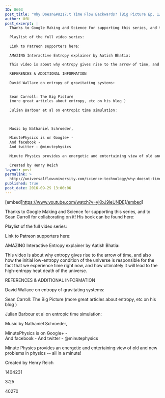 ```yaml
---
ID: 8603
post_title: 'Why Doesn&#8217;t Time Flow Backwards? (Big Picture Ep. 1/5)'
author: UfU
post_excerpt: |
  Thanks to Google Making and Science for supporting this series, and to Sean Carroll for collaborating on it! His book can be found here:
  
  Playlist of the full video series:
  
  Link to Patreon supporters here:
  
  AMAZING Interactive Entropy explainer by Aatish Bhatia:
  
  This video is about why entropy gives rise to the arrow of time, and also how the initial low-entropy condition of the universe is responsible for the fact that we experience time right now, and how ultimately it will lead to the high-entropy heat death of the universe.
  
  REFERENCES & ADDITIONAL INFORMATION
  
  David Wallace on entropy of gravitating systems:
  
  
  Sean Carroll: The Big Picture
  (more great articles about entropy, etc on his blog )
  
  Julian Barbour et al on entropic time simulation:
  
  
  
  Music by Nathaniel Schroeder,
  
  MinutePhysics is on Google+ -
  And facebook -
  And twitter - @minutephysics
  
  Minute Physics provides an energetic and entertaining view of old and new problems in physics -- all in a minute!
  
  Created by Henry Reich
layout: post
permalink: >
  http://universalflowuniversity.com/science-technology/why-doesnt-time-flow-backwards-big-picture-ep-1-5/
published: true
post_date: 2016-09-29 13:00:06
---
```

[embed]https://www.youtube.com/watch?v=yKbJ9leUNDE[/embed]<br>
<p>Thanks to Google Making and Science for supporting this series, and to Sean Carroll for collaborating on it! His book can be found here: 

Playlist of the full video series: 

Link to Patreon supporters here: 

AMAZING Interactive Entropy explainer by Aatish Bhatia: 

This video is about why entropy gives rise to the arrow of time, and also how the initial low-entropy condition of the universe is responsible for the fact that we experience time right now, and how ultimately it will lead to the high-entropy heat death of the universe.

REFERENCES & ADDITIONAL INFORMATION

David Wallace on entropy of gravitating systems:


Sean Carroll: The Big Picture
(more great articles about entropy, etc on his blog )

Julian Barbour et al on entropic time simulation: 



Music by Nathaniel Schroeder, 

MinutePhysics is on Google+ -  
And facebook - 
And twitter - @minutephysics

Minute Physics provides an energetic and entertaining view of old and new problems in physics -- all in a minute!

Created by Henry Reich</p>
<p>1404231</p>
<p>3:25</p>
<p>40270</p>
<br></br>